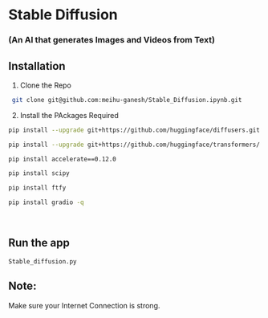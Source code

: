 # Stable Diffusion
### (An AI that generates Images and Videos from Text)

## Installation
1. Clone the Repo

``` sh 
 git clone git@github.com:meihu-ganesh/Stable_Diffusion.ipynb.git
```

2. Install the PAckages Required

``` sh
pip install --upgrade git+https://github.com/huggingface/diffusers.git
```
``` sh
pip install --upgrade git+https://github.com/huggingface/transformers/
```
``` sh
pip install accelerate==0.12.0 
```
``` sh
pip install scipy
```
``` sh
pip install ftfy
```
``` sh
pip install gradio -q
```


&nbsp;


## Run the app 
`Stable_diffusion.py` 

## Note:
Make sure your Internet Connection is strong.